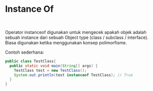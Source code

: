 # Instance Of


<br>

Operator instanceof digunakan untuk mengecek apakah objek adalah sebuah instance dari sebuah Object type (class / subclass / interface). Biasa digunakan ketika menggunakan konsep polimorfisme.

Contoh sederhana:

```java
public class TestClass{
  public static void main(String[] args) {
    TestClass test = new TestClass();
    System.out.println(test instanceof TestClass); // True
  }
}
```